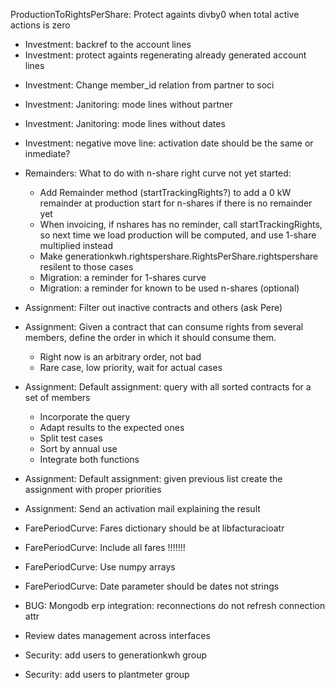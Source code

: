  ProductionToRightsPerShare: Protect againts divby0 when total active actions is zero
+ Investment: backref to the account lines
+ Investment: protect againts regenerating already generated account lines
- Investment: Change member_id relation from partner to soci
- Investment: Janitoring: mode lines without partner
- Investment: Janitoring: mode lines without dates
- Investment: negative move line: activation date should be the same or inmediate?

- Remainders: What to do with n-share right curve not yet started:
	+ Add Remainder method (startTrackingRights?) to add a 0 kW remainder at production start for n-shares if there is no remainder yet
	+ When invoicing, if nshares has no reminder, call startTrackingRights, so next time we load production will be computed, and use 1-share multiplied instead
	+ Make generationkwh.rightspershare.RightsPerShare.rightspershare resilent to those cases
	- Migration: a reminder for 1-shares curve
	- Migration: a reminder for known to be used n-shares (optional)

- Assignment: Filter out inactive contracts and others (ask Pere)
- Assignment: Given a contract that can consume rights from several members, define the order in which it should consume them.
    - Right now is an arbitrary order, not bad
    - Rare case, low priority, wait for actual cases
- Assignment: Default assignment: query with all sorted contracts for a set of members
    + Incorporate the query
    + Adapt results to the expected ones
    - Split test cases
    - Sort by annual use
    - Integrate both functions
+ Assignment: Default assignment: given previous list create the assignment with proper priorities
- Assignment: Send an activation mail explaining the result

- FarePeriodCurve: Fares dictionary should be at libfacturacioatr
- FarePeriodCurve: Include all fares !!!!!!!
- FarePeriodCurve: Use numpy arrays
- FarePeriodCurve: Date parameter should be dates not strings

- BUG: Mongodb erp integration: reconnections do not refresh connection attr
- Review dates management across interfaces
- Security: add users to generationkwh group
- Security: add users to plantmeter group


